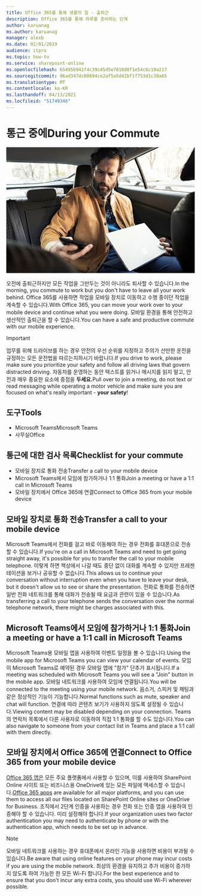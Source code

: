 ```yaml
---
title: Office 365를 통해 생활의 일 - 출퇴근
description: Office 365를 통해 하루를 준비하는 단계
author: karuanag
ms.author: karuanag
manager: alexb
ms.date: 02/01/2019
audience: itpro
ms.topic: how-to
ms.service: sharepoint-online
ms.openlocfilehash: 65495b941f4c39c45d5e7818d0f1e54c6c10a217
ms.sourcegitcommit: 96ad347dc08694ce2af5a5d42bf1f753d1c30a65
ms.translationtype: MT
ms.contentlocale: ko-KR
ms.lasthandoff: 04/13/2021
ms.locfileid: "51749346"
---
```

# <a name="during-your-commute"></a><span data-ttu-id="e4b3b-103">통근 중에</span><span class="sxs-lookup"><span data-stu-id="e4b3b-103">During your Commute</span></span>

![통근 시각적 개체](media/ditl_commute.png)

<span data-ttu-id="e4b3b-105">오전에 출퇴근하지만 모든 작업을 그만두는 것이 아니라도 퇴사할 수 있습니다.</span><span class="sxs-lookup"><span data-stu-id="e4b3b-105">In the morning, you commute to work but you don't have to leave all your work behind.</span></span> <span data-ttu-id="e4b3b-106">Office 365를 사용하면 작업을 모바일 장치로 이동하고 수행 중이던 작업을 계속할 수 있습니다.</span><span class="sxs-lookup"><span data-stu-id="e4b3b-106">With Office 365, you can move your work over to your mobile device and continue what you were doing.</span></span>  <span data-ttu-id="e4b3b-107">모바일 환경을 통해 안전하고 생산적인 출퇴근을 할 수 있습니다.</span><span class="sxs-lookup"><span data-stu-id="e4b3b-107">You can have a safe and productive commute with our mobile experience.</span></span>  

> [!IMPORTANT]
> <span data-ttu-id="e4b3b-108">업무를 위해 드라이브를 하는 경우 안전의 우선 순위를 지정하고 주의가 산만한 운전을 규정하는 모든 운전법을 따르는지하시기 바랍니다.</span><span class="sxs-lookup"><span data-stu-id="e4b3b-108">If you drive to work, please make sure you prioritize your safety and follow all driving laws that govern distracted driving.</span></span> <span data-ttu-id="e4b3b-109">자동차를 운영하는 동안 텍스트를 읽거나 메시지를 읽지 말고, 안전과 매우 중요한 요소에 중점을 **두세요.**</span><span class="sxs-lookup"><span data-stu-id="e4b3b-109">Pull over to join a meeting, do not text or read messaging while operating a motor vehicle and make sure you are focused on what's really important - **your safety**!</span></span>


## <a name="tools"></a><span data-ttu-id="e4b3b-110">도구</span><span class="sxs-lookup"><span data-stu-id="e4b3b-110">Tools</span></span>
- <span data-ttu-id="e4b3b-111">Microsoft Teams</span><span class="sxs-lookup"><span data-stu-id="e4b3b-111">Microsoft Teams</span></span>
- <span data-ttu-id="e4b3b-112">사무실</span><span class="sxs-lookup"><span data-stu-id="e4b3b-112">Office</span></span> 

## <a name="checklist-for-your-commute"></a><span data-ttu-id="e4b3b-113">통근에 대한 검사 목록</span><span class="sxs-lookup"><span data-stu-id="e4b3b-113">Checklist for your commute</span></span>
- <span data-ttu-id="e4b3b-114">모바일 장치로 통화 전송</span><span class="sxs-lookup"><span data-stu-id="e4b3b-114">Transfer a call to your mobile device</span></span>
- <span data-ttu-id="e4b3b-115">Microsoft Teams에서 모임에 참가하거나 1:1 통화</span><span class="sxs-lookup"><span data-stu-id="e4b3b-115">Join a meeting or have a 1:1 call in Microsoft Teams</span></span>
- <span data-ttu-id="e4b3b-116">모바일 장치에서 Office 365에 연결</span><span class="sxs-lookup"><span data-stu-id="e4b3b-116">Connect to Office 365 from your mobile device</span></span>
 
## <a name="transfer-a-call-to-your-mobile-device"></a><span data-ttu-id="e4b3b-117">모바일 장치로 통화 전송</span><span class="sxs-lookup"><span data-stu-id="e4b3b-117">Transfer a call to your mobile device</span></span>
<span data-ttu-id="e4b3b-118">Microsoft Teams에서 전화를 걸고 바로 이동해야 하는 경우 전화를 휴대폰으로 전송할 수 있습니다.</span><span class="sxs-lookup"><span data-stu-id="e4b3b-118">If you're on a call in Microsoft Teams and need to get going straight away, it's possible for you to transfer the call to your mobile telephone.</span></span> <span data-ttu-id="e4b3b-119">이렇게 하면 책상에서 나갈 때도 중단 없이 대화를 계속할 수 있지만 프레젠테이션을 보거나 공유할 수 없습니다.</span><span class="sxs-lookup"><span data-stu-id="e4b3b-119">This allows us to continue your conversation without interruption even when you have to leave your desk, but it doesn't allow us to see or share the presentation.</span></span> <span data-ttu-id="e4b3b-120">전화로 통화를 전송하면 일반 전화 네트워크를 통해 대화가 전송될 때 요금과 관련이 있을 수 있습니다.</span><span class="sxs-lookup"><span data-stu-id="e4b3b-120">As transferring a call to your telephone sends the conversation over the normal telephone network, there might be charges associated with this.</span></span>

## <a name="join-a-meeting-or-have-a-11-call-in-microsoft-teams"></a><span data-ttu-id="e4b3b-121">Microsoft Teams에서 모임에 참가하거나 1:1 통화</span><span class="sxs-lookup"><span data-stu-id="e4b3b-121">Join a meeting or have a 1:1 call in Microsoft Teams</span></span>
<span data-ttu-id="e4b3b-122">Microsoft Teams용 모바일 앱을 사용하여 이벤트 일정을 볼 수 있습니다.</span><span class="sxs-lookup"><span data-stu-id="e4b3b-122">Using the mobile app for Microsoft Teams you can view your calendar of events.</span></span>  <span data-ttu-id="e4b3b-123">모임이 Microsoft Teams로 예약된 경우 모바일 앱에 "참가" 단추가 표시됩니다.</span><span class="sxs-lookup"><span data-stu-id="e4b3b-123">If a meeting was scheduled with Microsoft Teams you will see a "Join" button in the mobile app.</span></span> <span data-ttu-id="e4b3b-124">모바일 네트워크를 사용하여 모임에 연결됩니다.</span><span class="sxs-lookup"><span data-stu-id="e4b3b-124">You will be connected to the meeting using your mobile network.</span></span>  <span data-ttu-id="e4b3b-125">음소거, 스피커 및 채팅과 같은 정상적인 기능이 기능합니다.</span><span class="sxs-lookup"><span data-stu-id="e4b3b-125">Normal functions such as mute, speaker and chat will function.</span></span>  <span data-ttu-id="e4b3b-126">연결에 따라 콘텐츠 보기가 사용하지 않도록 설정될 수 있습니다.</span><span class="sxs-lookup"><span data-stu-id="e4b3b-126">Viewing content may be disabled depending on your connection.</span></span> <span data-ttu-id="e4b3b-127">Teams의 연락처 목록에서 다른 사용자로 이동하여 직접 1:1 통화를 할 수도 있습니다.</span><span class="sxs-lookup"><span data-stu-id="e4b3b-127">You can also navigate to someone from your contact list in Teams and place a 1:1 call with them directly.</span></span> 

## <a name="connect-to-office-365-from-your-mobile-device"></a><span data-ttu-id="e4b3b-128">모바일 장치에서 Office 365에 연결</span><span class="sxs-lookup"><span data-stu-id="e4b3b-128">Connect to Office 365 from your mobile device</span></span>
<span data-ttu-id="e4b3b-129">[Office 365 앱은](https://support.office.com/article/set-up-office-apps-and-email-on-a-mobile-device-7dabb6cb-0046-40b6-81fe-767e0b1f014f?ui=en-US&rs=en-US&ad=US) 모든 주요 플랫폼에서 사용할 수 있으며, 이를 사용하여 SharePoint Online 사이트 또는 비즈니스용 OneDrive에 있는 모든 파일에 액세스할 수 있습니다.</span><span class="sxs-lookup"><span data-stu-id="e4b3b-129">[Office 365 apps](https://support.office.com/article/set-up-office-apps-and-email-on-a-mobile-device-7dabb6cb-0046-40b6-81fe-767e0b1f014f?ui=en-US&rs=en-US&ad=US) are available for all major platforms, and you can use them to access all our files located on SharePoint Online sites or OneDrive for Business.</span></span> <span data-ttu-id="e4b3b-130">조직에서 2단계 인증을 사용하는 경우 전화 또는 인증 앱을 사용하여 인증해야 할 수 있습니다. 미리 설정해야 합니다.</span><span class="sxs-lookup"><span data-stu-id="e4b3b-130">If your organization uses two factor authentication you may need to authenticate by phone or with the authentication app, which needs to be set up in advance.</span></span>  

> [!NOTE]
> <span data-ttu-id="e4b3b-131">모바일 네트워크를 사용하는 경우 휴대폰에서 온라인 기능을 사용하면 비용이 부과될 수 있습니다.</span><span class="sxs-lookup"><span data-stu-id="e4b3b-131">Be aware that using online features on your phone may incur costs if you are using the mobile network.</span></span> <span data-ttu-id="e4b3b-132">최상의 환경을 유지하고 추가 비용이 증가하지 않도록 하여 가능한 한 모든 Wi-Fi 합니다.</span><span class="sxs-lookup"><span data-stu-id="e4b3b-132">For the best experience and to ensure that you don't incur any extra costs, you should use Wi-Fi wherever possible.</span></span>

